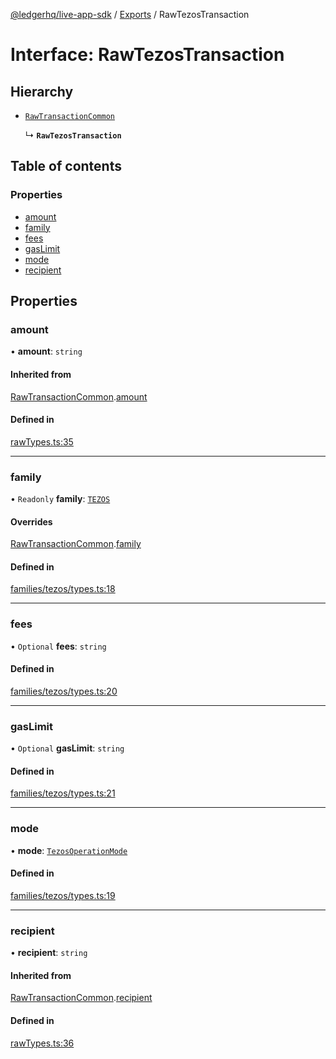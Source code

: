 [@ledgerhq/live-app-sdk](../README.md) / [Exports](../modules.md) / RawTezosTransaction

# Interface: RawTezosTransaction

## Hierarchy

- [`RawTransactionCommon`](RawTransactionCommon.md)

  ↳ **`RawTezosTransaction`**

## Table of contents

### Properties

- [amount](RawTezosTransaction.md#amount)
- [family](RawTezosTransaction.md#family)
- [fees](RawTezosTransaction.md#fees)
- [gasLimit](RawTezosTransaction.md#gaslimit)
- [mode](RawTezosTransaction.md#mode)
- [recipient](RawTezosTransaction.md#recipient)

## Properties

### amount

• **amount**: `string`

#### Inherited from

[RawTransactionCommon](RawTransactionCommon.md).[amount](RawTransactionCommon.md#amount)

#### Defined in

[rawTypes.ts:35](https://github.com/adrienlacombe-ledger/live-app-sdk/blob/a87afbd/src/rawTypes.ts#L35)

___

### family

• `Readonly` **family**: [`TEZOS`](../enums/FAMILIES.md#tezos)

#### Overrides

[RawTransactionCommon](RawTransactionCommon.md).[family](RawTransactionCommon.md#family)

#### Defined in

[families/tezos/types.ts:18](https://github.com/adrienlacombe-ledger/live-app-sdk/blob/a87afbd/src/families/tezos/types.ts#L18)

___

### fees

• `Optional` **fees**: `string`

#### Defined in

[families/tezos/types.ts:20](https://github.com/adrienlacombe-ledger/live-app-sdk/blob/a87afbd/src/families/tezos/types.ts#L20)

___

### gasLimit

• `Optional` **gasLimit**: `string`

#### Defined in

[families/tezos/types.ts:21](https://github.com/adrienlacombe-ledger/live-app-sdk/blob/a87afbd/src/families/tezos/types.ts#L21)

___

### mode

• **mode**: [`TezosOperationMode`](../modules.md#tezosoperationmode)

#### Defined in

[families/tezos/types.ts:19](https://github.com/adrienlacombe-ledger/live-app-sdk/blob/a87afbd/src/families/tezos/types.ts#L19)

___

### recipient

• **recipient**: `string`

#### Inherited from

[RawTransactionCommon](RawTransactionCommon.md).[recipient](RawTransactionCommon.md#recipient)

#### Defined in

[rawTypes.ts:36](https://github.com/adrienlacombe-ledger/live-app-sdk/blob/a87afbd/src/rawTypes.ts#L36)
